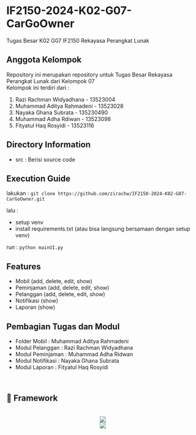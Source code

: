 # IF2150-2024-K02-G07-CarGoOwner
Tugas Besar K02 G07 IF2150 Rekayasa Perangkat Lunak

## Anggota Kelompok

Repository ini merupakan repository untuk Tugas Besar Rekayasa Perangkat Lunak dari Kelompok 07\
Kelompok ini terdiri dari :

1. Razi Rachman Widyadhana - 13523004
2. Muhammad Aditya Rahmadeni - 13523028
3. Nayaka Ghana Subrata - 135230490
4. Muhammad Adha Rdiwan - 13523098
5. Fityatul Haq Rosyidi - 13523116

## Directory Information

- src : Berisi source code

## Execution Guide

lakukan :
`git clone https://github.com/zirachw/IF2150-2024-K02-G07-CarGoOwner.git`

lalu :
- setup venv
- install requirements.txt (atau bisa langsung bersamaan dengan setup venv)

run :
`python mainUI.py`

## Features

- Mobil (add, delete, edit, show)
- Peminjaman (add, delete, edit, show)
- Pelanggan (add, delete, edit, show)
- Notifikasi (show)
- Laporan (show)

## Pembagian Tugas dan Modul
- Folder Mobil : Muhammad Aditya Rahmadeni
- Modul Pelanggan : Razi Rachman Widyadhana
- Modul Peminjaman : Muhammad Adha Ridwan
- Modul Notifikasi : Nayaka Ghana Subrata
- Modul Laporan : Fityatul Haq Rosyidi

<br>
<h2 align="left"> 📱 Framework </h2>
<br/>
<div align="center">
  <a href="https://skillicons.dev">
    <img src="https://skillicons.dev/icons?i=python" /> <br>
    <img src="https://skillicons.dev/icons?i=github,vscode,figma,git" />
  </a>
</div>
